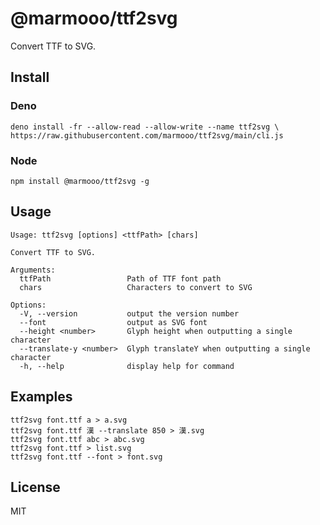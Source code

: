 # @marmooo/ttf2svg

Convert TTF to SVG.

## Install

### Deno

```
deno install -fr --allow-read --allow-write --name ttf2svg \
https://raw.githubusercontent.com/marmooo/ttf2svg/main/cli.js
```

### Node

```
npm install @marmooo/ttf2svg -g
```

## Usage

```
Usage: ttf2svg [options] <ttfPath> [chars]

Convert TTF to SVG.

Arguments:
  ttfPath                 Path of TTF font path
  chars                   Characters to convert to SVG

Options:
  -V, --version           output the version number
  --font                  output as SVG font
  --height <number>       Glyph height when outputting a single character
  --translate-y <number>  Glyph translateY when outputting a single character
  -h, --help              display help for command
```

## Examples

```
ttf2svg font.ttf a > a.svg
ttf2svg font.ttf 漢 --translate 850 > 漢.svg
ttf2svg font.ttf abc > abc.svg
ttf2svg font.ttf > list.svg
ttf2svg font.ttf --font > font.svg
```

## License

MIT
